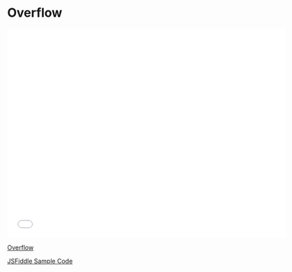 # Overflow

<iframe width="640" height="480" src="//www.youtube.com/embed/BkfEqnmPU2w?rel=0&modestbranding=1" frameborder="0" allowfullscreen></iframe><p><a href="https://www.youtube.com/watch?v=BkfEqnmPU2w">Overflow</a></p><p><a href="http://jsfiddle.net/flatiron_school/sFfw5/">JSFiddle Sample Code</a></p>